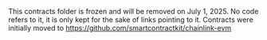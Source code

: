 This contracts folder is frozen and will be removed on July 1, 2025. No code refers to it, it is only kept for the sake of links pointing to it.
Contracts were initially moved to https://github.com/smartcontractkit/chainlink-evm
